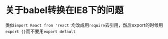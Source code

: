 # 关于babel转换在IE8下的问题

类似`import React from 'react'`均改成用`require`去引用，然后export的时候用`export {}`而不要用`export default`